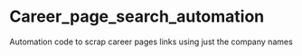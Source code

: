 # Career_page_search_automation
Automation code to scrap career pages links using just the company names
